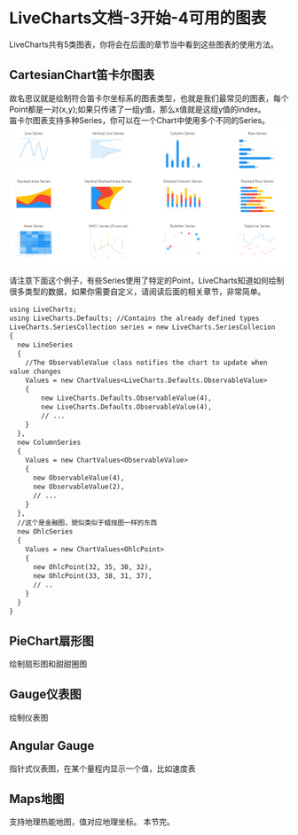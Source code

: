 # LiveCharts文档-3开始-4可用的图表
LiveCharts共有5类图表，你将会在后面的章节当中看到这些图表的使用方法。  
## CartesianChart笛卡尔图表
故名思议就是绘制符合笛卡尔坐标系的图表类型，也就是我们最常见的图表，每个Point都是一对(x,y);如果只传递了一组y值，那么x值就是这组y值的index。  
笛卡尔图表支持多种Series，你可以在一个Chart中使用多个不同的Series。
![](../Images/livecharts/seriestype.png)

请注意下面这个例子，有些Series使用了特定的Point，LiveCharts知道如何绘制很多类型的数据，如果你需要自定义，请阅读后面的相关章节，非常简单。  
```
using LiveCharts;
using LiveCharts.Defaults; //Contains the already defined types
LiveCharts.SeriesCollection series = new LiveCharts.SeriesCollecion 
{
  new LineSeries
  {
    //The ObservableValue class notifies the chart to update when value changes
    Values = new ChartValues<LiveCharts.Defaults.ObservableValue>
    {
        new LiveCharts.Defaults.ObservableValue(4),
        new LiveCharts.Defaults.ObservableValue(4),
        // ...
    }
  },
  new ColumnSeries
  {
    Values = new ChartValues<ObservableValue>
    {
      new ObservableValue(4),
      new ObservableValue(2),
      // ...
    }
  },
  //这个是金融图，貌似类似于蜡烛图一样的东西
  new OhlcSeries
  {
    Values = new ChartValues<OhlcPoint>
    {
      new OhlcPoint(32, 35, 30, 32),
      new OhlcPoint(33, 38, 31, 37),
      // ..
    }
  }
}
```
## PieChart扇形图
绘制扇形图和甜甜圈图
## Gauge仪表图
绘制仪表图
## Angular Gauge
指针式仪表图，在某个量程内显示一个值，比如速度表
## Maps地图
支持地理热能地图，值对应地理坐标。
本节完。